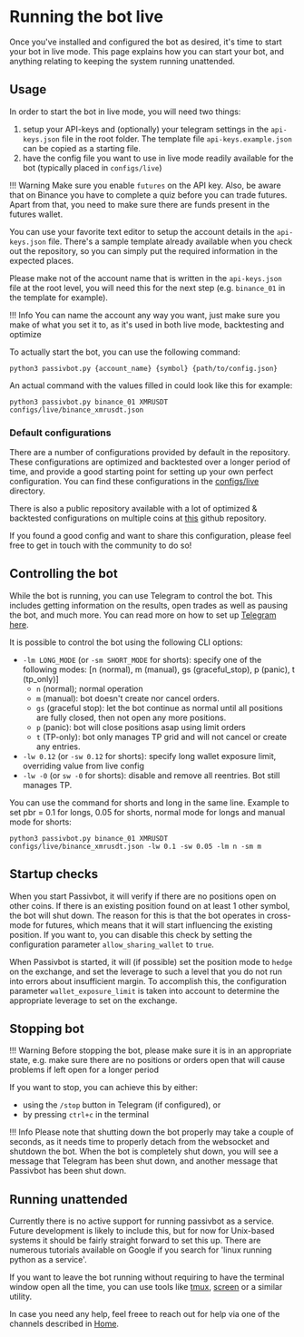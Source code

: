 # Running the bot live

Once you've installed and configured the bot as desired, it's time to start your bot in live mode. This page explains
how you can start your bot, and anything relating to keeping the system running unattended.

## Usage

In order to start the bot in live mode, you will need two things:
1) setup your API-keys and (optionally) your telegram settings in the `api-keys.json` file in the root folder.
   The template file `api-keys.example.json` can be copied as a starting file. 
2) have the config file you want to use in live mode readily available for the bot (typically placed in `configs/live`)

!!! Warning
    Make sure you enable `futures` on the API key. Also, be aware that on Binance you have to complete a quiz before you
    can trade futures. Apart from that, you need to make sure there are funds present in the futures wallet.

You can use your favorite text editor to setup the account details in the `api-keys.json` file. There's a sample template
already available when you check out the repository, so you can simply put the required information in the expected places.

Please make not of the account name that is written in the `api-keys.json` file at the root level, you will need this for the next
step (e.g. `binance_01` in the template for example).

!!! Info
    You can name the account any way you want, just make sure you make of what you set it to, as it's used in both live mode, backtesting and optimize

To actually start the bot, you can use the following command:

```shell
python3 passivbot.py {account_name} {symbol} {path/to/config.json}
```

An actual command with the values filled in could look like this for example:

```shell
python3 passivbot.py binance_01 XMRUSDT configs/live/binance_xmrusdt.json
```

### Default configurations

There are a number of configurations provided by default in the repository. These configurations are optimized and
backtested over a longer period of time, and provide a good starting point for setting up your own perfect
configuration. You can find these configurations in the [configs/live](https://github.com/enarjord/passivbot/tree/master/configs/live) directory.

There is also a public repository available with a lot of optimized & backtested configurations on multiple coins at
[this](https://github.com/JohnKearney1/PassivBot-Configurations) github repository.

If you found a good config and want to share this configuration, please feel free to get in touch with the community to do so!

## Controlling the bot

While the bot is running, you can use Telegram to control the bot. This includes getting information on the results,
open trades as well as pausing the bot, and much more. You can read more on how to set up [Telegram here](telegram.md).

It is possible to control the bot using the following CLI options:
* `-lm LONG_MODE` (or `-sm SHORT_MODE` for shorts): specify one of the following modes: [n (normal), m (manual), gs (graceful_stop), p (panic), t (tp_only)]
  * `n` (normal); normal operation
  * `m` (manual): bot doesn't create nor cancel orders.
  * `gs` (graceful stop): let the bot continue as normal until all positions are fully closed, then not open any more positions.
  * `p` (panic): bot will close positions asap using limit orders
  * `t` (TP-only): bot only manages TP grid and will not cancel or create any entries.
* `-lw 0.12` (or `-sw 0.12` for shorts): specify long wallet exposure limit, overriding value from live config
* `-lw -0` (or `sw -0` for shorts): disable and remove all reentries. Bot still manages TP.

You can use the command for shorts and long in the same line.
Example to set pbr = 0.1 for longs, 0.05 for shorts, normal mode for longs and manual mode for shorts: 
```shell
python3 passivbot.py binance_01 XMRUSDT configs/live/binance_xmrusdt.json -lw 0.1 -sw 0.05 -lm n -sm m
```
## Startup checks

When you start Passivbot, it will verify if there are no positions open on other coins. If there is an existing position
found on at least 1 other symbol, the bot will shut down. The reason for this is that the bot operates in cross-mode for futures,
which means that it will start influencing the existing position. If you want to, you can disable this check by setting
the configuration parameter `allow_sharing_wallet` to `true`.

When Passivbot is started, it will (if possible) set the position mode to `hedge` on the exchange, and set the leverage
to such a level that you do not run into errors about insufficient margin. To accomplish this, the configuration parameter
`wallet_exposure_limit` is taken into account to determine the appropriate leverage to set on the exchange.

## Stopping bot

!!! Warning
    Before stopping the bot, please make sure it is in an appropriate state, e.g. make sure there are no positions or orders open that will cause problems if left open for a longer period 

If you want to stop, you can achieve this by either:
* using the `/stop` button in Telegram (if configured), or
* by pressing `ctrl+c` in the terminal

!!! Info
    Please note that shutting down the bot properly may take a couple of seconds, as it needs time to properly detach from the websocket and shutdown the bot. When the bot is completely shut down, you will see a message that Telegram has been shut down, and another message that Passivbot has been shut down.

## Running unattended

Currently there is no active support for running passivbot as a service. Future development is likely to include this,
but for now for Unix-based systems it should be fairly straight forward to set this up. There are numerous tutorials
available on Google if you search for 'linux running python as a service'.

If you want to leave the bot running without requiring to have the terminal window open all the time, you can use tools
like [tmux](https://github.com/tmux/tmux), [screen](http://www.gnu.org/software/screen/manual/screen.html) or a similar utility.

In case you need any help, feel freee to reach out for help via one of the channels described in [Home](index.md).
